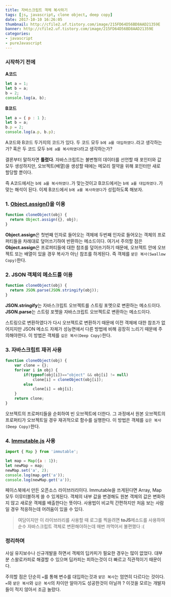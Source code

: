 ```yaml
---
title: 자바스크립트 객체 복사하기
tags: [js, javascript, clone object, deep copy]
date: 2017-10-10 16:26:05
thumbnail: http://cfile2.uf.tistory.com/image/215FD64D56BD8AAD21359E
banner: http://cfile2.uf.tistory.com/image/215FD64D56BD8AAD21359E
categories:
- javascript
- pureJavascript
---
```


### 시작하기 전에

**A코드**
```js
let a = 1;
let b = a;
b = 2;
console.log(a, b);
```
**B코드**
```js
let a = { p : 1 };
let b = a;
b.p = 2;
console.log(a.p, b.p);
```
A코드와 B코드 두가지의 코드가 있다.
두 코드 모두 `b에 a를 대입하였다.`라고 생각하는가?
혹은
두 코드 모두 `b에 a를 복사하였다`라고 생각하는가?
<!-- more -->
결론부터 말하자면 **틀렸다**.
자바스크립트는 불변형의 데이터를 선언할 때 포인터와 값 모두 생성하지만,
오브젝트(배열)을 생성할 때에는 메모리 절약을 위해 포인터만 새로 할당할 뿐이다.

즉 A코드에서는 `b에 a를 복사하였다.`가 맞는것이고
B코드에서는 `b에 a를 대입하였다.`가 맞는 해석이 된다.
이제 B코드에서 `b에 a를 복사하였다`가 성립하도록 해보자.

### 1. [Object.assign()](https://developer.mozilla.org/ko/docs/Web/JavaScript/Reference/Global_Objects/Object/assign)을 이용

```js
function cloneObject(obj) {
  return Object.assign({}, obj);
}
```

**Object.assign**은 첫번째 인자로 들어오는 객체에 두번째 인자로 들어오는 객체의 프로퍼티들을 차례대로 덮어쓰기하여 반환하는 메소드이다.
여기서 주의할 점은 **Object.assign**은 프로퍼티들에 대한 참조를 덮어쓰기하기 때문에, 오브젝트 안에 오브젝트 또는 배열이 있을 경우 복사가 아닌 참조를 하게된다.
즉 객체를 `얕은 복사(Swallow Copy)`한다.

### 2. JSON 객체의 메소드를 이용
```js
function cloneObject(obj) {
  return JSON.parse(JSON.stringify(obj));
}
```
**JSON.stringify**는 자바스크립트 오브젝트를 스트링 포멧으로 변환하는 메소드이다.
**JSON.parse**는 스트링 포멧을 자바스크립트 오브젝트로 변환하는 메소드이다.

스트링으로 변환하였다가 다시 오브젝트로 변환하기 때문에 이전 객체에 대한 참조가 없어지지만 JSON 메소드 자체가 성능면에서 다른 방법에 비해 굉장히 느리기 때문에 주의해야한다.
이 방법은 객체를 `깊은 복사(Deep Copy)`한다.

### 3. 자바스크립트 재귀 사용
```js
function cloneObject(obj) {
    var clone = {};
    for(var i in obj) {
        if(typeof(obj[i])=="object" && obj[i] != null)
            clone[i] = cloneObject(obj[i]);
        else
            clone[i] = obj[i];
    }
    return clone;
}
```

오브젝트의 프로퍼티들을 순회하여 빈 오브젝트에 더한다. 그 과정에서 원본 오브젝트의 프로퍼티가 오브젝트일 경우 재귀적으로 함수를 실행한다.
이 방법은 객체를 `깊은 복사(Deep Copy)`한다.

### 4. [Immutable.js](https://facebook.github.io/immutable-js/) 사용
```js
import { Map } from 'immutable';

let map = Map({a : 1});
let newMap = map;
newMap.set('a', 2);
console.log(map.get('a'));
console.log(newMap.get('a'));
```
페이스북에서 만든 오픈소스 라이브러리이다.
Immutable을 쓰게된다면 Array, Map 모두 이뮤터블하게 쓸 수 있게된다.
객체의 내부 값을 변경해도 원본 객체의 값은 변화하지 않고 새로운 객체를 배출한다는 뜻이다.
사용법이 비교적 간편하지만 처음 보는 사람일 경우 적응하는데 어려움이 있을 수 있다.

> 여담이지만 이 라이브러리를 사용할 때 로그를 찍을려면 **toJS**메소드를 사용하여 순수 자바스크립트 객체로 변환해야하는데 매번 까먹어서 불편했다 :(

### 정리하며

사실 유지보수나 신규개발을 하면서 객체의 딥카피가 필요한 경우는 많이 없었다.
대부분 스왈로카피로 해결할 수 있으며 딥카피는 피하는것이 더 빠르고 직관적이기 때문이다.

주의할 점은 단순히 `=`를 통해 변수를 대입하는것과  `얕은 복사`는 엄연히 다르다는 것이다.
`=`와 `얕은 복사`와 `깊은 복사`의 차이만 알아가도 성공한것이 아닐까 ?
이것을 모르는 개발자들이 적지 않아서 조금 놀랐다.